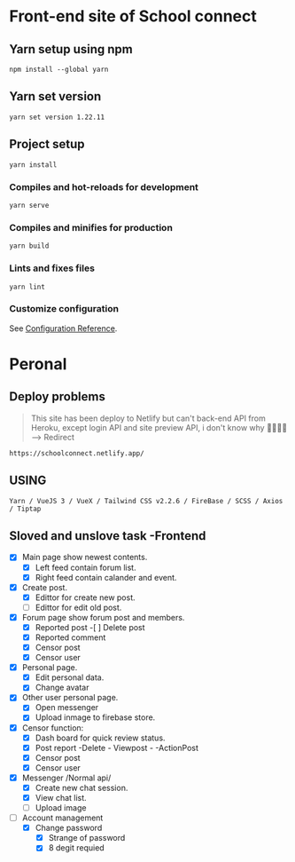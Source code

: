 # Front-end site of School connect

## Yarn setup using npm
```
npm install --global yarn
```
## Yarn set version
```
yarn set version 1.22.11
```
## Project setup
```
yarn install
```

### Compiles and hot-reloads for development
```
yarn serve
```

### Compiles and minifies for production
```
yarn build
```

### Lints and fixes files
```
yarn lint
```

### Customize configuration
See [Configuration Reference](https://cli.vuejs.org/config/).

# Peronal

## Deploy problems
> This site has been deploy to Netlify but can't  back-end API from Heroku, except login API and site preview API, i don't know why 👹👹👹👹 --> Redirect
```
https://schoolconnect.netlify.app/
```

## USING
```
Yarn / VueJS 3 / VueX / Tailwind CSS v2.2.6 / FireBase / SCSS / Axios / Tiptap
```

## Sloved and unslove task -Frontend
- [x] Main page show newest contents.
    - [x] Left feed contain forum list.
    - [x] Right feed contain calander and event.
- [x] Create post.
    - [x] Edittor for create new post.
    - [ ] Edittor for edit old post.

- [x] Forum page show forum post and members.
    - [x] Reported post -[ ] Delete post
    - [x] Reported comment
    - [x] Censor post
    - [x] Censor user

- [x] Personal page.
    - [x] Edit personal data.
    - [x] Change avatar
- [x] Other user personal page.
    - [x] Open messenger
    - [x] Upload inmage to firebase store.
- [x] Censor function:
    - [x] Dash board for quick review status.
    - [x] Post report  -Delete - Viewpost - -ActionPost
    - [x] Censor post
    - [x] Censor user
- [x] Messenger /Normal api/
    - [x] Create new chat session.
    - [x] View chat list.
    - [ ] Upload image
- [ ] Account management
    - [x] Change password
        - [x] Strange of password
        - [x] 8 degit requied
